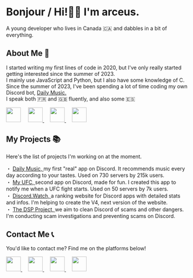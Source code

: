 <h1 align="left">Bonjour / Hi!👋🏻 I'm arceus.
</h1>
<p align="left">A young developer who lives in Canada 🇨🇦 and dabbles in a bit of everything.
</p>
<h2 align="left">About Me  📝
</h2>
<p align="left">I started writing my first lines of code in 2020, but I've only really started getting interested since the summer of 2023.
  <br>I mainly use JavaScript and Python, but I also have some knowledge of C.
  <br>Since the summer of 2023, I've been spending a lot of time coding my own Discord bot, 
  <a href="https://daily-music.xyz">Daily Music.
  </a>
  <br>I speak both 🇫🇷 and 🇬🇧 fluently, and also some 🇪🇸
</p>
<div align="left">
        <a href="https://javascript.info/" style="text-decoration: none;">
          <img class="scaleEffect" src="https://skillicons.dev/icons?i=js" height="40"  />
         </a>
         <img width="12" />
         <a href="https://nodejs.org/">
         <img class="scaleEffect" src="https://skillicons.dev/icons?i=nodejs" height="40"   />
         </a>
         <img width="12" />
         <a href="https://www.mongodb.com/">
         <img class="scaleEffect" src="https://skillicons.dev/icons?i=mongodb" height="40"   />
         </a>
         <img width="12" />
         <a  href="https://vscodium.com/">
         <img class="scaleEffect" src="https://skillicons.dev/icons?i=vscodium" height="40"  />
         </a></div>
<h2 align="left">My Projects 📚
</h2>
<p>Here's the list of projects I'm working on at the moment.</p>
<p align="left">・ 
  <a href="https://daily-music.xyz">Daily Music,
  </a>my first "real" app on Discord. It recommends music every day according to your tastes. Used on 730 servers by 215k users.
  <br>・ 
  <a href="https://top.gg/bot/1247269790993879200">My UFC,
  </a>second app on Discord, made for fun. I created this app to notify me when a UFC fight starts. Used on 50 servers by 7k users.
  <br>・ 
  <a href="https://discord.watch">Discord.Watch,
  </a>a ranking website for Discord apps with detailed stats and infos. I'm helping to create the V4, next version of the website.
  <br>・ 
  <a href="https://github.com/Discord-AntiScam">The DSP Project,
  </a>we aim to clean Discord of scams and other dangers. I'm conducting scam investigations and preventing scams on Discord.
</p>
<h2 align="left">Contact Me 📞
</h2>
<p>You'd like to contact me? Find me on the platforms below! </p>
<p align="left">
         <a href="https://discord.com/users/1055478076013817936">
         <img class="scaleEffect" src="https://skillicons.dev/icons?i=discord" height="40"  />
         </a>
         <img width="12" />
         <a href="https://twitter.com/OnzeDevelopment">
         <img class="scaleEffect" src="https://skillicons.dev/icons?i=twitter" height="40"   />
         </a>
         <img width="12" />
         <a href="https://www.github.com/blurwind">
         <img class="scaleEffect" src="https://skillicons.dev/icons?i=github" height="40"   />
         </a>
         <img width="12" />
         <a  href="mailto:blurwind@protonmail.com">
         <img class="scaleEffect" src="https://skillicons.dev/icons?i=gmail" height="40"  />
         </a>
</p>
</div>

